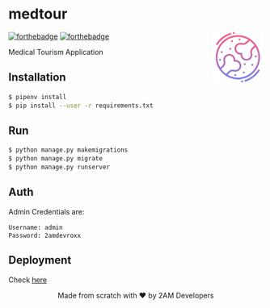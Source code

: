 # medtour

[<img src="medtour/static/icons/bone.png" align="right" width="100">](https://arcane-shore-58046.herokuapp.com)

[![forthebadge](http://forthebadge.com/images/badges/built-with-love.svg)](http://forthebadge.com)
[![forthebadge](http://forthebadge.com/images/badges/makes-people-smile.svg)](http://forthebadge.com)

Medical Tourism Application

## Installation

```bash
$ pipenv install
$ pip install --user -r requirements.txt

```

## Run

```bash
$ python manage.py makemigrations
$ python manage.py migrate
$ python manage.py runserver
```

## Auth

Admin Credentials are:
```
Username: admin
Password: 2amdevroxx
```

## Deployment

Check [here](https://arcane-shore-58046.herokuapp.com)

<p align="center"> Made from scratch with ❤ by 2AM Developers </p>
